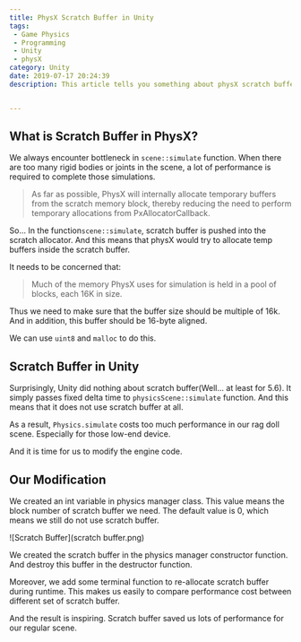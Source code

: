 ```yaml
---
title: PhysX Scratch Buffer in Unity 
tags: 
 - Game Physics
 - Programming
 - Unity
 - physX
category: Unity
date: 2019-07-17 20:24:39
description: This article tells you something about physX scratch buffer in Unity. 


---
```




## What is Scratch Buffer in PhysX? 

We always encounter bottleneck in `scene::simulate` function. When there are too many rigid bodies or joints in the scene, a lot of performance is required to complete those simulations. 



> As far as possible, PhysX will internally allocate temporary buffers 
> from the scratch memory block, thereby reducing the need to perform 
> temporary allocations from PxAllocatorCallback. 



So... In the function`scene::simulate`, scratch buffer is pushed into the scratch allocator. And this means that physX would try to allocate temp buffers inside the scratch buffer. 



It needs to be concerned that: 



> Much of the memory PhysX uses for simulation is held in a pool of blocks, each 16K in size.



Thus we need to make sure that the buffer size should be multiple of 16k. And in addition, this buffer should be 16-byte aligned. 



We can use `uint8` and `malloc` to do this. 



## Scratch Buffer in Unity

Surprisingly, Unity did nothing about scratch buffer(Well... at least for 5.6). It simply passes fixed delta time to `physicsScene::simulate` function. And this means that it does not use scratch buffer at all. 



As a result, `Physics.simulate` costs too much performance in our rag doll scene. Especially for those low-end device. 



And it is time for us to modify the engine code. 



## Our Modification

We created an int variable in physics manager class. This value means the block number of scratch buffer we need. The default value is 0, which means we still do not use scratch buffer. 



![Scratch Buffer](scratch buffer.png)



We created the scratch buffer in the physics manager constructor function. And destroy this buffer in the destructor function. 



Moreover, we add some terminal function to re-allocate scratch buffer during runtime. This makes us easily to compare performance cost between different set of scratch buffer. 



And the result is inspiring. Scratch buffer saved us lots of performance for our regular scene. 